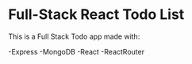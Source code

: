 # Full-Stack React Todo List

This is a Full Stack Todo app made with: 

-Express 
-MongoDB
-React
-ReactRouter

